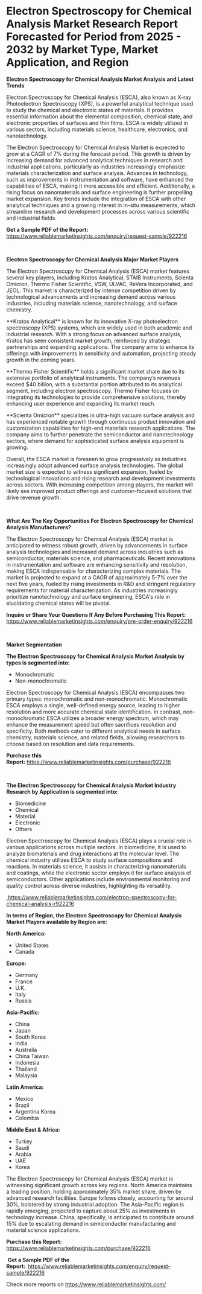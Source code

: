 <p><h1>Electron Spectroscopy for Chemical Analysis Market Research Report Forecasted for Period from 2025 -  2032 by Market Type, Market Application, and Region</h1></p><p><strong>Electron Spectroscopy for Chemical Analysis Market Analysis and Latest Trends</strong></p>
<p><p>Electron Spectroscopy for Chemical Analysis (ESCA), also known as X-ray Photoelectron Spectroscopy (XPS), is a powerful analytical technique used to study the chemical and electronic states of materials. It provides essential information about the elemental composition, chemical state, and electronic properties of surfaces and thin films. ESCA is widely utilized in various sectors, including materials science, healthcare, electronics, and nanotechnology.</p><p>The Electron Spectroscopy for Chemical Analysis Market is expected to grow at a CAGR of 7% during the forecast period. This growth is driven by increasing demand for advanced analytical techniques in research and industrial applications, particularly as industries increasingly emphasize materials characterization and surface analysis. Advances in technology, such as improvements in instrumentation and software, have enhanced the capabilities of ESCA, making it more accessible and efficient. Additionally, a rising focus on nanomaterials and surface engineering is further propelling market expansion. Key trends include the integration of ESCA with other analytical techniques and a growing interest in in-situ measurements, which streamline research and development processes across various scientific and industrial fields.</p></p>
<p><strong>Get a Sample PDF of the Report:&nbsp;</strong> <a href="https://www.reliablemarketinsights.com/enquiry/request-sample/922216?utm_campaign=2538&utm_medium=2&utm_source=Github&utm_content=ia&utm_term=07032025&utm_id=electron-spectroscopy-for-chemical-analysis">https://www.reliablemarketinsights.com/enquiry/request-sample/922216</a></p>
<p>&nbsp;</p>
<p><strong>Electron Spectroscopy for Chemical Analysis Major Market Players</strong></p>
<p><p>The Electron Spectroscopy for Chemical Analysis (ESCA) market features several key players, including Kratos Analytical, STAIB Instruments, Scienta Omicron, Thermo Fisher Scientific, VSW, ULVAC, ReVera Incorporated, and JEOL. This market is characterized by intense competition driven by technological advancements and increasing demand across various industries, including materials science, nanotechnology, and surface chemistry.</p><p>**Kratos Analytical** is known for its innovative X-ray photoelectron spectroscopy (XPS) systems, which are widely used in both academic and industrial research. With a strong focus on advanced surface analysis, Kratos has seen consistent market growth, reinforced by strategic partnerships and expanding applications. The company aims to enhance its offerings with improvements in sensitivity and automation, projecting steady growth in the coming years.</p><p>**Thermo Fisher Scientific** holds a significant market share due to its extensive portfolio of analytical instruments. The company’s revenues exceed $40 billion, with a substantial portion attributed to its analytical segment, including electron spectroscopy. Thermo Fisher focuses on integrating its technologies to provide comprehensive solutions, thereby enhancing user experience and expanding its market reach.</p><p>**Scienta Omicron** specializes in ultra-high vacuum surface analysis and has experienced notable growth through continuous product innovation and customization capabilities for high-end materials research applications. The company aims to further penetrate the semiconductor and nanotechnology sectors, where demand for sophisticated surface analysis equipment is growing.</p><p>Overall, the ESCA market is foreseen to grow progressively as industries increasingly adopt advanced surface analysis technologies. The global market size is expected to witness significant expansion, fueled by technological innovations and rising research and development investments across sectors. With increasing competition among players, the market will likely see improved product offerings and customer-focused solutions that drive revenue growth.</p></p>
<p>&nbsp;</p>
<p><strong>What Are The Key Opportunities For Electron Spectroscopy for Chemical Analysis Manufacturers?</strong></p>
<p><p>The Electron Spectroscopy for Chemical Analysis (ESCA) market is anticipated to witness robust growth, driven by advancements in surface analysis technologies and increased demand across industries such as semiconductor, materials science, and pharmaceuticals. Recent innovations in instrumentation and software are enhancing sensitivity and resolution, making ESCA indispensable for characterizing complex materials. The market is projected to expand at a CAGR of approximately 5-7% over the next five years, fueled by rising investments in R&D and stringent regulatory requirements for material characterization. As industries increasingly prioritize nanotechnology and surface engineering, ESCA's role in elucidating chemical states will be pivotal.</p></p>
<p><strong>Inquire or Share Your Questions If Any Before Purchasing This Report:</strong> <a href="https://www.reliablemarketinsights.com/enquiry/pre-order-enquiry/922216?utm_campaign=2538&utm_medium=2&utm_source=Github&utm_content=ia&utm_term=07032025&utm_id=electron-spectroscopy-for-chemical-analysis">https://www.reliablemarketinsights.com/enquiry/pre-order-enquiry/922216</a></p>
<p>&nbsp;</p>
<p><strong>Market Segmentation</strong></p>
<p><strong>The Electron Spectroscopy for Chemical Analysis Market Analysis by types is segmented into:</strong></p>
<p><ul><li>Monochromatic</li><li>Non-monochromatic</li></ul></p>
<p><p>Electron Spectroscopy for Chemical Analysis (ESCA) encompasses two primary types: monochromatic and non-monochromatic. Monochromatic ESCA employs a single, well-defined energy source, leading to higher resolution and more accurate chemical state identification. In contrast, non-monochromatic ESCA utilizes a broader energy spectrum, which may enhance the measurement speed but often sacrifices resolution and specificity. Both methods cater to different analytical needs in surface chemistry, materials science, and related fields, allowing researchers to choose based on resolution and data requirements.</p></p>
<p><strong>Purchase this Report:&nbsp;</strong><a href="https://www.reliablemarketinsights.com/purchase/922216?utm_campaign=2538&utm_medium=2&utm_source=Github&utm_content=ia&utm_term=07032025&utm_id=electron-spectroscopy-for-chemical-analysis">https://www.reliablemarketinsights.com/purchase/922216</a></p>
<p>&nbsp;</p>
<p><strong>The Electron Spectroscopy for Chemical Analysis Market Industry Research by Application is segmented into:</strong></p>
<p><ul><li>Biomedicine</li><li>Chemical</li><li>Material</li><li>Electronic</li><li>Others</li></ul></p>
<p><p>Electron Spectroscopy for Chemical Analysis (ESCA) plays a crucial role in various applications across multiple sectors. In biomedicine, it is used to analyze biomaterials and drug interactions at the molecular level. The chemical industry utilizes ESCA to study surface compositions and reactions. In materials science, it assists in characterizing nanomaterials and coatings, while the electronic sector employs it for surface analysis of semiconductors. Other applications include environmental monitoring and quality control across diverse industries, highlighting its versatility.</p></p>
<p><a href="https://www.reliablemarketinsights.com/electron-spectroscopy-for-chemical-analysis-r922216?utm_campaign=2538&utm_medium=2&utm_source=Github&utm_content=ia&utm_term=07032025&utm_id=electron-spectroscopy-for-chemical-analysis">&nbsp;https://www.reliablemarketinsights.com/electron-spectroscopy-for-chemical-analysis-r922216</a></p>
<p><strong>In terms of Region, the Electron Spectroscopy for Chemical Analysis Market Players available by Region are:</strong></p>
<p>
    <p> <strong> North America: </strong>
        <ul>
            <li>United States</li>
            <li>Canada</li>
        </ul>
        </p> 
    <p> <strong> Europe: </strong>
        <ul>
            <li>Germany</li>
            <li>France</li>
            <li>U.K.</li>
            <li>Italy</li>
            <li>Russia</li>
        </ul>
        </p> 
    <p> <strong> Asia-Pacific: </strong>
        <ul>
            <li>China</li>
            <li>Japan</li>
            <li>South Korea</li>
            <li>India</li>
            <li>Australia</li>
            <li>China Taiwan</li>
            <li>Indonesia</li>
            <li>Thailand</li>
            <li>Malaysia</li>
        </ul>
        </p> 
    <p> <strong> Latin America: </strong>
        <ul>
            <li>Mexico</li>
            <li>Brazil</li>
            <li>Argentina Korea</li>
            <li>Colombia</li>
        </ul>
        </p> 
    <p> <strong> Middle East & Africa: </strong>
        <ul>
            <li>Turkey</li>
            <li>Saudi</li>
            <li>Arabia</li>
            <li>UAE</li>
            <li>Korea</li>
        </ul>
    </p>
    </p>
<p><p>The Electron Spectroscopy for Chemical Analysis (ESCA) market is witnessing significant growth across key regions. North America maintains a leading position, holding approximately 35% market share, driven by advanced research facilities. Europe follows closely, accounting for around 30%, bolstered by strong industrial adoption. The Asia-Pacific region is rapidly emerging, projected to capture about 25% as investments in technology increase. China, specifically, is anticipated to contribute around 15% due to escalating demand in semiconductor manufacturing and material science applications.</p></p>
<p><strong>Purchase this Report: </strong><a href="https://www.reliablemarketinsights.com/purchase/922216?utm_campaign=2538&utm_medium=2&utm_source=Github&utm_content=ia&utm_term=07032025&utm_id=electron-spectroscopy-for-chemical-analysis">https://www.reliablemarketinsights.com/purchase/922216</a></p>
<p>&nbsp;<strong>Get a Sample PDF of the Report:&nbsp;&nbsp;</strong><a href="https://www.reliablemarketinsights.com/enquiry/request-sample/922216?utm_campaign=2538&utm_medium=2&utm_source=Github&utm_content=ia&utm_term=07032025&utm_id=electron-spectroscopy-for-chemical-analysis">https://www.reliablemarketinsights.com/enquiry/request-sample/922216</a></p>
<p><strong></strong></p>
<p>Check more reports on <a href="https://www.reliablemarketinsights.com/?utm_campaign=2538&utm_medium=2&utm_source=Github&utm_content=ia&utm_term=07032025&utm_id=electron-spectroscopy-for-chemical-analysis">https://www.reliablemarketinsights.com/</a></p>
